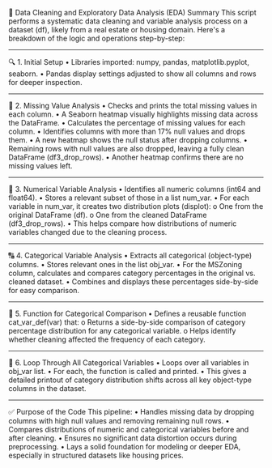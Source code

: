 🧹 Data Cleaning and Exploratory Data Analysis (EDA) Summary
This script performs a systematic data cleaning and variable analysis process on a dataset (df), likely from a real estate or housing domain. Here's a breakdown of the logic and operations step-by-step:
________________________________________
🔍 1. Initial Setup
•	Libraries imported: numpy, pandas, matplotlib.pyplot, seaborn.
•	Pandas display settings adjusted to show all columns and rows for deeper inspection.
________________________________________
🧼 2. Missing Value Analysis
•	Checks and prints the total missing values in each column.
•	A Seaborn heatmap visually highlights missing data across the DataFrame.
•	Calculates the percentage of missing values for each column.
•	Identifies columns with more than 17% null values and drops them.
•	A new heatmap shows the null status after dropping columns.
•	Remaining rows with null values are also dropped, leaving a fully clean DataFrame (df3_drop_rows).
•	Another heatmap confirms there are no missing values left.
________________________________________
🔢 3. Numerical Variable Analysis
•	Identifies all numeric columns (int64 and float64).
•	Stores a relevant subset of those in a list num_var.
•	For each variable in num_var, it creates two distribution plots (displot):
o	One from the original DataFrame (df).
o	One from the cleaned DataFrame (df3_drop_rows).
•	This helps compare how distributions of numeric variables changed due to the cleaning process.
________________________________________
🔠 4. Categorical Variable Analysis
•	Extracts all categorical (object-type) columns.
•	Stores relevant ones in the list obj_var.
•	For the MSZoning column, calculates and compares category percentages in the original vs. cleaned dataset.
•	Combines and displays these percentages side-by-side for easy comparison.
________________________________________
🧰 5. Function for Categorical Comparison
•	Defines a reusable function cat_var_def(var) that:
o	Returns a side-by-side comparison of category percentage distribution for any categorical variable.
o	Helps identify whether cleaning affected the frequency of each category.
________________________________________
🔁 6. Loop Through All Categorical Variables
•	Loops over all variables in obj_var list.
•	For each, the function is called and printed.
•	This gives a detailed printout of category distribution shifts across all key object-type columns in the dataset.
________________________________________
✅ Purpose of the Code
This pipeline:
•	Handles missing data by dropping columns with high null values and removing remaining null rows.
•	Compares distributions of numeric and categorical variables before and after cleaning.
•	Ensures no significant data distortion occurs during preprocessing.
•	Lays a solid foundation for modeling or deeper EDA, especially in structured datasets like housing prices.

